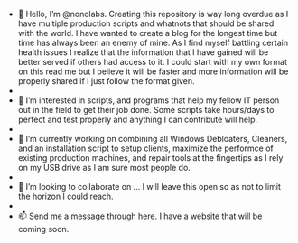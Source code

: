 - 👋 Hello, I’m @nonolabs. Creating this repository is way long overdue as I have multiple production scripts and whatnots that should be shared with the world. I have wanted to create a blog for the longest time but time has always been an enemy of mine. As I find myself battling certain health issues I realize that the information that I have gained will be better served if others had access to it. I could start with my own format on this read me but I believe it will be faster and more information will be properly shared if I just follow the format given.
- 
- 👀 I’m interested in scripts, and programs that help my fellow IT person out in the field to get their job done. Some scripts take hours/days to perfect and test properly and anything I can contribute will help. 
- 
- 🌱 I’m currently working on combining all Windows Debloaters, Cleaners, and an installation script to setup clients, maximize the performce of existing production machines, and repair tools at the fingertips as I rely on my USB drive as I am sure most people do.
- 
- 💞️ I’m looking to collaborate on ... I will leave this open so as not to limit the horizon I could reach.
- 
- 📫 Send me a message through here. I have a website that will be coming soon.

<!---
nonolabs/nonolabs is a ✨ special ✨ repository because its `README.md` (this file) appears on your GitHub profile.
You can click the Preview link to take a look at your changes.
--->
